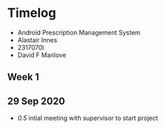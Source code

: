# Timelog

* Android Prescription Management System
* Alastair Innes
* 2317070I
* David F Manlove

## Week 1

## 29 Sep 2020

* *0.5* intial meeting with supervisor to start project

